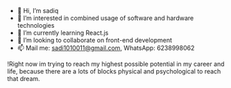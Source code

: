 - 👋 Hi, I’m sadiq
- 👀 I’m interested in combined usage of software and hardware technologies
- 🌱 I’m currently learning React.js
- 💞️ I’m looking to collaborate on front-end development
- 📫 Mail me: sadi1010011@gmail.com, WhatsApp: 6238998062

!Right now im trying to reach my highest possible potential in my career and life,
because there are a lots of blocks physical and psychological to reach that dream.

<!---
sadi-1010011/sadi-1010011 is a ✨ special ✨ repository because its `README.md` (this file) appears on your GitHub profile.
You can click the Preview link to take a look at your changes.
--->
